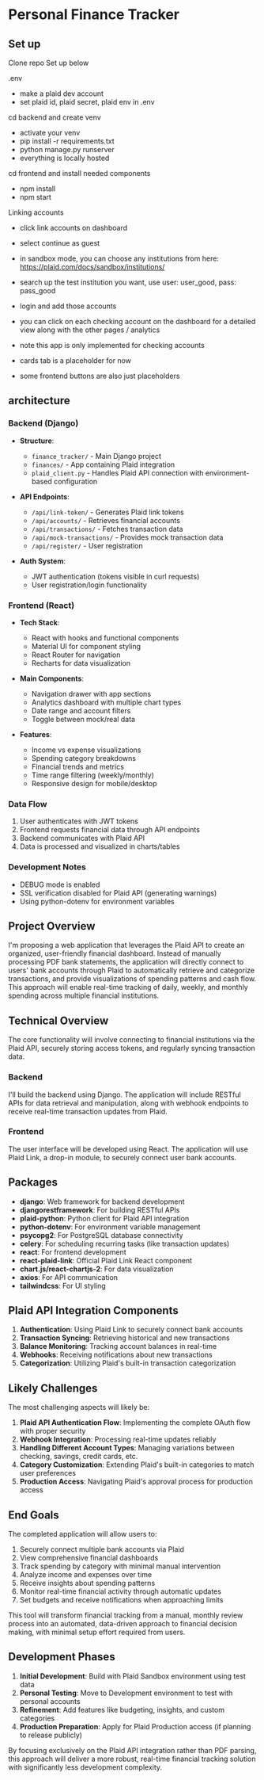 # Personal Finance Tracker

## Set up

Clone repo
Set up below

.env
- make a plaid dev account
- set plaid id, plaid secret, plaid env in .env

cd backend and create venv
- activate your venv
- pip install -r requirements.txt
- python manage.py runserver
- everything is locally hosted

cd frontend and install needed components
- npm install
- npm start

Linking accounts
- click link accounts on dashboard
- select continue as guest
- in sandbox mode, you can choose any institutions from here: https://plaid.com/docs/sandbox/institutions/
- search up the test institution you want, use user: user_good, pass: pass_good
- login and add those accounts
- you can click on each checking account on the dashboard for a detailed view along with the other pages / analytics


- note this app is only implemented for checking accounts
- cards tab is a placeholder for now
- some frontend buttons are also just placeholders

## architecture

### Backend (Django)
- **Structure**:
  - `finance_tracker/` - Main Django project
  - `finances/` - App containing Plaid integration
  - `plaid_client.py` - Handles Plaid API connection with environment-based configuration
  
- **API Endpoints**:
  - `/api/link-token/` - Generates Plaid link tokens
  - `/api/accounts/` - Retrieves financial accounts
  - `/api/transactions/` - Fetches transaction data
  - `/api/mock-transactions/` - Provides mock transaction data
  - `/api/register/` - User registration

- **Auth System**:
  - JWT authentication (tokens visible in curl requests)
  - User registration/login functionality

### Frontend (React)
- **Tech Stack**:
  - React with hooks and functional components
  - Material UI for component styling
  - React Router for navigation
  - Recharts for data visualization
  
- **Main Components**:
  - Navigation drawer with app sections
  - Analytics dashboard with multiple chart types
  - Date range and account filters
  - Toggle between mock/real data

- **Features**:
  - Income vs expense visualizations
  - Spending category breakdowns
  - Financial trends and metrics
  - Time range filtering (weekly/monthly)
  - Responsive design for mobile/desktop

### Data Flow
1. User authenticates with JWT tokens
2. Frontend requests financial data through API endpoints
3. Backend communicates with Plaid API
4. Data is processed and visualized in charts/tables

### Development Notes
- DEBUG mode is enabled
- SSL verification disabled for Plaid API (generating warnings)
- Using python-dotenv for environment variables

## Project Overview
I'm proposing a web application that leverages the Plaid API to create an organized, user-friendly financial dashboard. Instead of manually processing PDF bank statements, the application will directly connect to users' bank accounts through Plaid to automatically retrieve and categorize transactions, and provide visualizations of spending patterns and cash flow. This approach will enable real-time tracking of daily, weekly, and monthly spending across multiple financial institutions.

## Technical Overview
The core functionality will involve connecting to financial institutions via the Plaid API, securely storing access tokens, and regularly syncing transaction data. 

### Backend
I'll build the backend using Django. The application will include RESTful APIs for data retrieval and manipulation, along with webhook endpoints to receive real-time transaction updates from Plaid.

### Frontend
The user interface will be developed using React. The application will use Plaid Link, a drop-in module, to securely connect user bank accounts.

## Packages
- **django**: Web framework for backend development
- **djangorestframework**: For building RESTful APIs
- **plaid-python**: Python client for Plaid API integration
- **python-dotenv**: For environment variable management
- **psycopg2**: For PostgreSQL database connectivity
- **celery**: For scheduling recurring tasks (like transaction updates)
- **react**: For frontend development
- **react-plaid-link**: Official Plaid Link React component
- **chart.js/react-chartjs-2**: For data visualization
- **axios**: For API communication
- **tailwindcss**: For UI styling

## Plaid API Integration Components
1. **Authentication**: Using Plaid Link to securely connect bank accounts
2. **Transaction Syncing**: Retrieving historical and new transactions
3. **Balance Monitoring**: Tracking account balances in real-time
4. **Webhooks**: Receiving notifications about new transactions
5. **Categorization**: Utilizing Plaid's built-in transaction categorization

## Likely Challenges
The most challenging aspects will likely be:
1. **Plaid API Authentication Flow**: Implementing the complete OAuth flow with proper security
2. **Webhook Integration**: Processing real-time updates reliably
3. **Handling Different Account Types**: Managing variations between checking, savings, credit cards, etc.
4. **Category Customization**: Extending Plaid's built-in categories to match user preferences
5. **Production Access**: Navigating Plaid's approval process for production access

## End Goals
The completed application will allow users to:
1. Securely connect multiple bank accounts via Plaid
2. View comprehensive financial dashboards
3. Track spending by category with minimal manual intervention
4. Analyze income and expenses over time
5. Receive insights about spending patterns
6. Monitor real-time financial activity through automatic updates
7. Set budgets and receive notifications when approaching limits

This tool will transform financial tracking from a manual, monthly review process into an automated, data-driven approach to financial decision making, with minimal setup effort required from users.

## Development Phases
1. **Initial Development**: Build with Plaid Sandbox environment using test data
2. **Personal Testing**: Move to Development environment to test with personal accounts
3. **Refinement**: Add features like budgeting, insights, and custom categories
4. **Production Preparation**: Apply for Plaid Production access (if planning to release publicly)

By focusing exclusively on the Plaid API integration rather than PDF parsing, this approach will deliver a more robust, real-time financial tracking solution with significantly less development complexity.